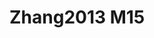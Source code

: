 <a name="material" />

# Zhang2013 M15
<script type="application/ld+json">
  {
    "@context": "https://schema.org/",
    "@type": "ChemicalSubstance",
    "http://purl.org/dc/terms/conformsTo":
      {
        "@type": "CreativeWork",
        "@id": "https://bioschemas.org/profiles/ChemicalSubstance/0.4-RELEASE/"
      },
    "@id": "https://egonw.github.io/nanowiki/nanowiki320.html#material",
    "name": "Zhang2013 M15",
    "sameAs: "http://127.0.0.1/mediawiki/index.php/Special:URIResolver/Zhang2013_M15"
  }
</script>

